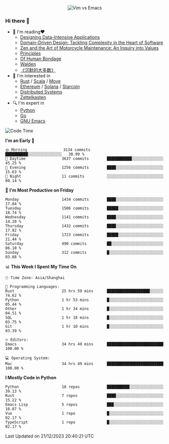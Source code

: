 <p align="center">
    <img src="https://gist.githubusercontent.com/coldnight/e696baffb094e71c96cb302118878eae/raw/40ea5053a6f66cc65f90f437e4173497da225958/banner.gif" alt="Vim vs Emacs" />
</p>

### Hi there 👋

- 📖 I'm reading❤️
    + [Designing Data-Intensive Applications](https://www.oreilly.com/library/view/designing-data-intensive-applications/9781491903063/)
    + [Domain-Driven Design: Tackling Complexity in the Heart of Software](https://www.dddcommunity.org/book/evans_2003/)
    + [Zen and the Art of Motorcycle Maintenance: An Inquiry into Values](https://en.wikipedia.org/wiki/Zen_and_the_Art_of_Motorcycle_Maintenance)
    + [Principles](https://www.principles.com/)
    + [Of Human Bondage](https://en.wikipedia.org/wiki/Of_Human_Bondage)
    + [Walden](https://en.wikipedia.org/wiki/Walden)
    + [《沉默的大多数》](https://en.wikipedia.org/wiki/Silent_majority)
- 🌱 I'm interested in
    + [Rust](https://www.rust-lang.org/) / [Scala](https://www.scala-lang.org/) / [Move](https://github.com/move-language/move/)
    + [Ethereum](https://ethereum.org/en/) / [Solana](https://solana.com/) / [Starcoin](https://github.com/starcoinorg/starcoin)
	+ [Distributed Systems](https://www.linuxzen.com/notes/topics/20200320174417_%E5%88%86%E5%B8%83%E5%BC%8F/)
	+ [Zettelkasten](https://www.linuxzen.com/notes/notes/20220120080920-slip_box/)
- 🔍 I'm expert in
    + [Python](https://www.python.org/)
    + [Go](https://go.dev/)
    + [GNU Emacs](https://www.gnu.org/software/emacs/)

<!--START_SECTION:waka-->
![Code Time](http://img.shields.io/badge/Code%20Time-2%2C575%20hrs%2056%20mins-blue)

**I'm an Early 🐤** 

```text
🌞 Morning                3134 commits        ██████████░░░░░░░░░░░░░░░   38.99 % 
🌆 Daytime                3637 commits        ███████████░░░░░░░░░░░░░░   45.25 % 
🌃 Evening                1256 commits        ████░░░░░░░░░░░░░░░░░░░░░   15.63 % 
🌙 Night                  11 commits          ░░░░░░░░░░░░░░░░░░░░░░░░░   00.14 % 
```
📅 **I'm Most Productive on Friday** 

```text
Monday                   1434 commits        ████░░░░░░░░░░░░░░░░░░░░░   17.84 % 
Tuesday                  1506 commits        █████░░░░░░░░░░░░░░░░░░░░   18.74 % 
Wednesday                1141 commits        ████░░░░░░░░░░░░░░░░░░░░░   14.20 % 
Thursday                 1432 commits        ████░░░░░░░░░░░░░░░░░░░░░   17.82 % 
Friday                   1723 commits        █████░░░░░░░░░░░░░░░░░░░░   21.44 % 
Saturday                 490 commits         ██░░░░░░░░░░░░░░░░░░░░░░░   06.10 % 
Sunday                   312 commits         █░░░░░░░░░░░░░░░░░░░░░░░░   03.88 % 
```


📊 **This Week I Spent My Time On** 

```text
🕑︎ Time Zone: Asia/Shanghai

💬 Programming Languages: 
Rust                     25 hrs 59 mins      ███████████████████░░░░░░   74.62 % 
Python                   1 hr 53 mins        █░░░░░░░░░░░░░░░░░░░░░░░░   05.44 % 
Other                    1 hr 34 mins        █░░░░░░░░░░░░░░░░░░░░░░░░   04.51 % 
SQL                      1 hr 18 mins        █░░░░░░░░░░░░░░░░░░░░░░░░   03.75 % 
Git                      1 hr 10 mins        █░░░░░░░░░░░░░░░░░░░░░░░░   03.39 % 

🔥 Editors: 
Emacs                    34 hrs 49 mins      █████████████████████████   100.00 % 

💻 Operating System: 
Mac                      34 hrs 49 mins      █████████████████████████   100.00 % 
```

**I Mostly Code in Python** 

```text
Python                   18 repos            ██████████░░░░░░░░░░░░░░░   39.13 % 
Rust                     7 repos             ████░░░░░░░░░░░░░░░░░░░░░   15.22 % 
Emacs Lisp               5 repos             ███░░░░░░░░░░░░░░░░░░░░░░   10.87 % 
Vue                      1 repo              █░░░░░░░░░░░░░░░░░░░░░░░░   02.17 % 
TypeScript               1 repo              █░░░░░░░░░░░░░░░░░░░░░░░░   02.17 % 
```




 Last Updated on 21/12/2023 20:40:21 UTC
<!--END_SECTION:waka-->
